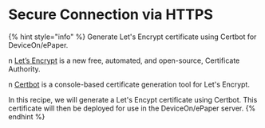 # Secure Connection via HTTPS

{% hint style="info" %}
Generate Let's Encrypt certificate using Certbot for DeviceOn/ePaper.

n   [Let’s Encrypt](https://letsencrypt.org/) is a new free, automated, and open-source, Certificate Authority.

n   [Certbot](https://certbot.eff.org/) is a console-based certificate generation tool for Let's Encrypt.

In this recipe, we will generate a Let's Encypt certificate using Certbot. This certificate will then be deployed for use in the DeviceOn/ePaper server.
{% endhint %}

